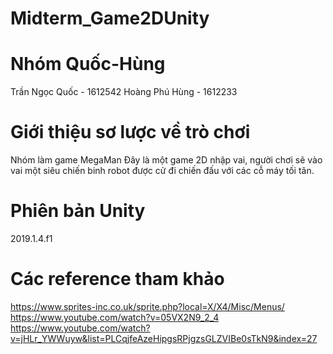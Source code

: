 # Midterm_Game2DUnity

# Nhóm Quốc-Hùng
Trần Ngọc Quốc - 1612542 
Hoàng Phú Hùng - 1612233

# Giới thiệu sơ lược về trò chơi
Nhóm làm game MegaMan
Đây là một game 2D nhập vai, người chơi sẽ vào vai một siêu chiến binh robot được cử đi chiến đấu với các cỗ máy tối tân.

# Phiên bản Unity
2019.1.4.f1

# Các reference tham khảo
https://www.sprites-inc.co.uk/sprite.php?local=X/X4/Misc/Menus/
https://www.youtube.com/watch?v=05VX2N9_2_4
https://www.youtube.com/watch?v=jHLr_YWWuyw&list=PLCqjfeAzeHipgsRPjgzsGLZVIBe0sTkN9&index=27
